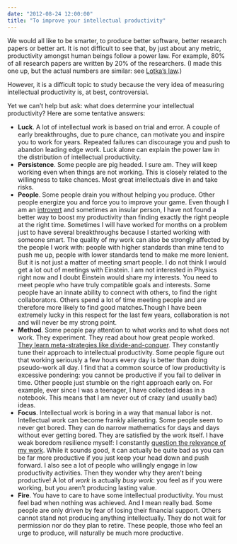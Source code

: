 ```yaml
---
date: "2012-08-24 12:00:00"
title: "To improve your intellectual productivity"
---
```




We would all like to be smarter, to produce better software, better research papers or better art. It is not difficult to see that, by just about any metric, productivity amongst human beings follow a power law. For example, 80% of all research papers are written by 20% of the researchers. (I made this one up, but the actual numbers are similar: see [Lotka&rsquo;s law](https://en.wikipedia.org/wiki/Lotka%27s_law).)

However, it is a difficult topic to study because the very idea of measuring intellectual productivity is, at best, controversial. 

Yet we can&rsquo;t help but ask: what does determine your intellectual productivity? Here are some tentative answers:

- __Luck__. A lot of intellectual work is based on trial and error. A couple of early breakthroughs, due to pure chance, can motivate you and inspire you to work for years. Repeated failures can discourage you and push to abandon leading edge work. Luck alone can explain the power law in the distribution of intellectual productivity.
- __Persistence__. Some people are pig headed. I sure am. They will keep working even when things are not working. This is closely related to the willingness to take chances. Most great intellectuals dive in and take risks.
- __People__. Some people drain you without helping you produce. Other people energize you and force you to improve your game. Even though I am an [introvert](/lemire/blog/2012/03/03/im-an-introvert-and-thats-ok/) and sometimes an insular person, I have not found a better way to boost my productivity than finding exactly the right people at the right time. Sometimes I will have worked for months on a problem just to have several breakthroughs because I started working with someone smart. The quality of my work can also be strongly affected by the people I work with: people with higher standards than mine tend to push me up, people with lower standards tend to make me more lenient. But it is not just a matter of meeting smart people. I do not think I would get a lot out of meetings with Einstein. I am not interested in Physics right now and I doubt Einstein would share my interests. You need to meet people who have truly compatible goals and interests. Some people have an innate ability to connect with others, to find the right collaborators. Others spend a lot of time meeting people and are therefore more likely to find good matches.Though I have been extremely lucky in this respect for the last few years, collaboration is not and will never be my strong point. 
- __Method__. Some people pay attention to what works and to what does not work. They experiment. They read about how great people worked. [They learn meta-strategies like divide-and-conquer](/lemire/blog/2008/08/19/the-secret-to-intellectual-productivity/). They constantly tune their approach to intellectual productivity. Some people figure out that working seriously a few hours every day is better than doing pseudo-work all day. I find that a common source of low productivity is excessive pondering: you cannot be productive if you fail to deliver in time. Other people just stumble on the right approach early on. For example, ever since I was a teenager, I have collected ideas in a notebook. This means that I am never out of crazy (and usually bad) ideas.
- __Focus__. Intellectual work is boring in a way that manual labor is not. Intellectual work can become frankly alienating. Some people seem to never get bored. They can do narrow mathematics for days and days without ever getting bored. They are satisfied by the work itself. I have weak boredom resilience myself: I constantly [question the relevance of my work](/lemire/blog/2008/04/23/rigor-or-relevance-choose-one/). While it sounds good, it can actually be quite bad as you can be far more productive if you just keep your head down and push forward. I also see a lot of people who willingly engage in low productivity activities. Then they wonder why they aren&rsquo;t being productive! A lot of _work_ is actually <em>busy work</em>: you feel as if you were working, but you aren&rsquo;t producing lasting value. 
- __Fire__. You have to care to have some intellectual productivity. You must feel bad when nothing was achieved. And I mean really bad. Some people are only driven by fear of losing their financial support. Others cannot stand not producing anything intellectually. They do not wait for permission nor do they plan to retire. These people, those who feel an urge to produce, will naturally be much more productive.


